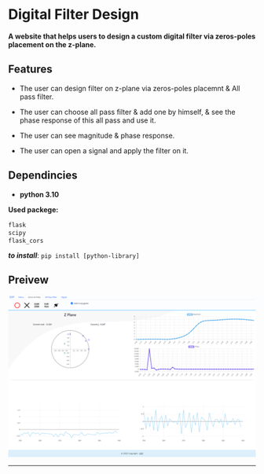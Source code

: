 # Digital Filter Design

**A website that helps users to design a custom digital filter via zeros-poles placement on the z-plane.**

## Features

- The user can design filter on z-plane via zeros-poles placemnt & All pass filter.

- The user can choose all pass filter & add one by himself, & see the phase response of this all pass and use it.

- The user can see magnitude & phase response.

- The user can open a signal and apply the filter on it.

## Dependincies

- **python 3.10**

**Used packege:**

```
flask
scipy
flask_cors
```

***to install***: `pip install [python-library]`

## Preivew

![Main window - light](Docs/website.png)

----
